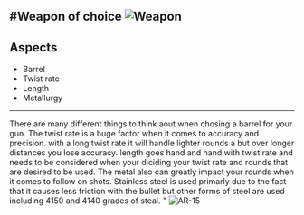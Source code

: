 #Weapon of choice
![Weapon](https://texasshooterssupply.com/wp-content/uploads/2017/08/2016-08-27_001-2.jpg)
---
## Aspects
+ Barrel
+ Twist rate
+ Length
+ Metallurgy
---
There are many different things to think aout when chosing a barrel for your gun. The twist rate is a huge factor when it comes to accuracy and precision. with a long twist rate it will handle lighter rounds a but over  longer distances you lose accuracy. length goes hand and hand with twist rate and needs to be considered when your diciding your twist rate and rounds that are desired to be used. The metal also can greatly impact your rounds when it comes to follow on shots. Stainless steel is used primarly due to the fact that it causes less friction with the bullet but other forms of steel are used including 4150 and 4140 grades of steal. " 
![AR-15](https://cdn0.thetruthaboutguns.com/wp-content/uploads/2013/01/P1066899.jpg)
